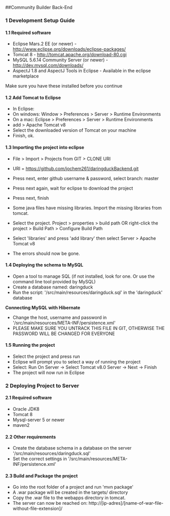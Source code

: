 ##Community Builder Back-End
### 1 Development Setup Guide
#### 1.1 Required software
- Eclipse Mars.2 EE (or newer) - http://www.eclipse.org/downloads/eclipse-packages/
- Tomcat 8 - http://tomcat.apache.org/download-80.cgi
- MySQL 5.6.14 Community Server (or newer) - http://dev.mysql.com/downloads/
- AspectJ 1.8 and AspectJ Tools in Eclipse - Available in the eclipse marketplace

Make sure you have these installed before you continue

#### 1.2 Add Tomcat to Eclipse
- In Eclipse:
- On windows: Window > Preferences > Server > Runtime Environments
- On a mac: Eclipse > Preferences > Server > Runtime Environments
- add > Apache Tomcat v8
- Select the downloaded version of Tomcat on your machine
- Finish, ok.

#### 1.3 Importing the project into eclipse
- File > Import > Projects from GIT > CLONE URI
- URI = https://github.com/jochem261/daringduckBackend.git
- Press next, enter github username & password, select branch: master
- Press next again, wait for eclipse to download the project
- Press next, finish

- Some java files have missing libraries. Import the missing libraries from tomcat.
- Select the project. Project > properties > build path OR right-click the project > Build Path > Configure Build Path
- Select 'libraries' and press 'add library' then select Server > Apache Tomcat v8
- The errors should now be gone.

#### 1.4 Deploying the schema to MySQL
- Open a tool to manage SQL (if not installed, look for one. Or use the command line tool provided by MySQL)
- Create a database named: daringduck
- Run the script: '/src/main/resources/daringduck.sql' in the 'daringduck' database

**Connecting MySQL with Hibernate**
- Change the host, username and password in '/src/main/resources/META-INF/persistence.xml'
- PLEASE MAKE SURE YOU UNTRACK THIS FILE IN GIT, OTHERWISE THE PASSWORD WILL BE CHANGED FOR EVERYONE

#### 1.5 Running the project
- Select the project and press run
- Eclipse will prompt you to select a way of running the project
- Select: Run On Server -> Select Tomcat v8.0 Server -> Next -> Finish
- The project will now run in Eclipse

### 2 Deploying Project to Server
#### 2.1 Required software
- Oracle JDK8
- Tomcat 8
- Mysql-server 5 or newer
- maven2

#### 2.2 Other requirements
- Create the database schema in a database on the server '/src/main/resources/daringduck.sql'
- Set the correct settings in '/src/main/resources/META-INF/persistence.xml'

#### 2.3 Build and Package the project
- Go into the root folder of a project and run 'mvn package'
- A .war package will be created in the targets/ directory
- Copy the .war file to the webapps directory in tomcat.
- The server can now be reached on: http://[ip-adres]/[name-of-war-file-without-file-extension]/
